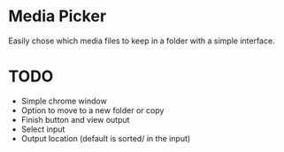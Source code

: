 # Media Picker
Easily chose which media files to keep in a folder with a simple interface.


# TODO
- Simple chrome window
- Option to move to a new folder or copy
- Finish button and view output
- Select input
- Output location (default is sorted/ in the input)
